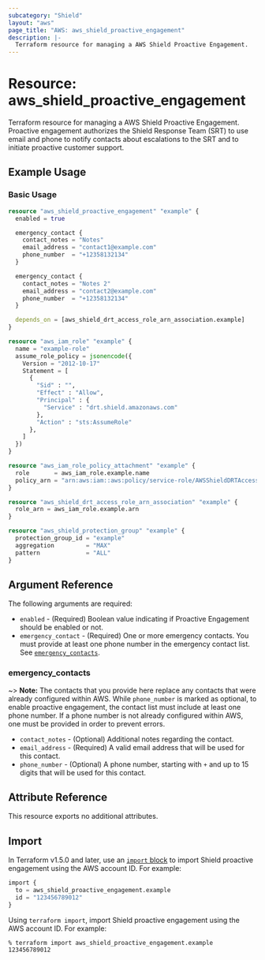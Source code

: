 ```yaml
---
subcategory: "Shield"
layout: "aws"
page_title: "AWS: aws_shield_proactive_engagement"
description: |-
  Terraform resource for managing a AWS Shield Proactive Engagement.
---
```


# Resource: aws_shield_proactive_engagement

Terraform resource for managing a AWS Shield Proactive Engagement.
Proactive engagement authorizes the Shield Response Team (SRT) to use email and phone to notify contacts about escalations to the SRT and to initiate proactive customer support.

## Example Usage

### Basic Usage

```terraform
resource "aws_shield_proactive_engagement" "example" {
  enabled = true

  emergency_contact {
    contact_notes = "Notes"
    email_address = "contact1@example.com"
    phone_number  = "+12358132134"
  }

  emergency_contact {
    contact_notes = "Notes 2"
    email_address = "contact2@example.com"
    phone_number  = "+12358132134"
  }

  depends_on = [aws_shield_drt_access_role_arn_association.example]
}

resource "aws_iam_role" "example" {
  name = "example-role"
  assume_role_policy = jsonencode({
    Version = "2012-10-17"
    Statement = [
      {
        "Sid" : "",
        "Effect" : "Allow",
        "Principal" : {
          "Service" : "drt.shield.amazonaws.com"
        },
        "Action" : "sts:AssumeRole"
      },
    ]
  })
}

resource "aws_iam_role_policy_attachment" "example" {
  role       = aws_iam_role.example.name
  policy_arn = "arn:aws:iam::aws:policy/service-role/AWSShieldDRTAccessPolicy"
}

resource "aws_shield_drt_access_role_arn_association" "example" {
  role_arn = aws_iam_role.example.arn
}

resource "aws_shield_protection_group" "example" {
  protection_group_id = "example"
  aggregation         = "MAX"
  pattern             = "ALL"
}
```

## Argument Reference

The following arguments are required:

* `enabled` - (Required) Boolean value indicating if Proactive Engagement should be enabled or not.
* `emergency_contact` - (Required) One or more emergency contacts. You must provide at least one phone number in the emergency contact list. See [`emergency_contacts`](#emergency_contacts).

### emergency_contacts

~> **Note:** The contacts that you provide here replace any contacts that were already configured within AWS. While `phone_number` is marked as optional, to enable proactive engagement, the contact list must include at least one phone number. If a phone number is not already configured within AWS, one must be provided in order to prevent errors.

* `contact_notes` - (Optional) Additional notes regarding the contact.
* `email_address` - (Required) A valid email address that will be used for this contact.
* `phone_number` - (Optional) A phone number, starting with `+` and up to 15 digits that will be used for this contact.

## Attribute Reference

This resource exports no additional attributes.

## Import

In Terraform v1.5.0 and later, use an [`import` block](https://developer.hashicorp.com/terraform/language/import) to import Shield proactive engagement using the AWS account ID. For example:

```terraform
import {
  to = aws_shield_proactive_engagement.example
  id = "123456789012"
}
```

Using `terraform import`, import Shield proactive engagement using the AWS account ID. For example:

```console
% terraform import aws_shield_proactive_engagement.example 123456789012
```
